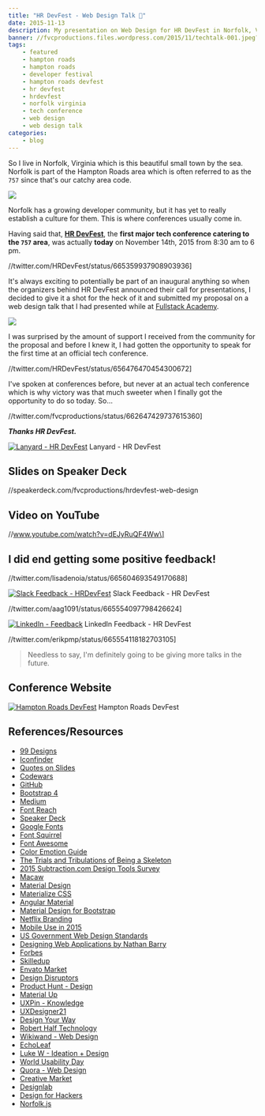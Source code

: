 ```yaml
---
title: "HR DevFest - Web Design Talk 🎨️"
date: 2015-11-13
description: My presentation on Web Design for HR DevFest in Norfolk, VA on November 14th, 2015.
banner: //fvcproductions.files.wordpress.com/2015/11/techtalk-001.jpeg?w=1024&h=435&crop=1
tags:
    - featured
    - hampton roads
    - hampton roads
    - developer festival
    - hampton roads devfest
    - hr devfest
    - hrdevfest
    - norfolk virginia
    - tech conference
    - web design
    - web design talk
categories:
    - blog
---
```


So I live in Norfolk, Virginia which is this beautiful small town by the sea. Norfolk is part of the Hampton Roads area which is often referred to as the `757` since that's our catchy area code.

![](//sci.odu.edu/bem/images/Photos/Downtown%20Norfolk%20Photo.jpg)

Norfolk has a growing developer community, but it has yet to really establish a culture for them. This is where conferences usually come in.

Having said that, **[HR DevFest](//hrdevfest.org "HRDevFest")**, the **first major tech conference catering to the `757` area**, was actually **today** on November 14th, 2015 from 8:30 am to 6 pm.

//twitter.com/HRDevFest/status/665359937908903936\]

It's always exciting to potentially be part of an inaugural anything so when the organizers behind HR DevFest announced their call for presentations, I decided to give it a shot for the heck of it and submitted my proposal on a web design talk that I had presented while at [Fullstack Academy](//fullstackacademy.com "Fullstack Academy").

![](//i.stack.imgur.com/7cBUc.jpg)

I was surprised by the amount of support I received from the community for the proposal and before I knew it, I had gotten the opportunity to speak for the first time at an official tech conference.

//twitter.com/HRDevFest/status/656476470454300672\]

I've spoken at conferences before, but never at an actual tech conference which is why victory was that much sweeter when I finally got the opportunity to do so today. So…

//twitter.com/fvcproductions/status/662647429737615360\]

**_Thanks HR DevFest._**

[![Lanyard - HR
DevFest](//fvcproductions.files.wordpress.com/2015/11/img_0100.jpg)](//fvcproductions.com/blog/2015/11/13/hrdevfest-talk/img_0100/) Lanyard - HR DevFest

## Slides on Speaker Deck

//speakerdeck.com/fvcproductions/hrdevfest-web-design

## Video on YouTube

//www.youtube.com/watch?v=dEJyRuQF4Ww\]

## I did end getting some positive feedback!

//twitter.com/lisadenoia/status/665604693549170688\]

[![Slack Feedback -
HRDevFest](//fvcproductions.files.wordpress.com/2015/11/screenshot-2015-11-14-20-14-11.png)](//fvcproductions.com/blog/2015/11/13/hrdevfest-talk/screenshot-2015-11-14-20-14-11/) Slack Feedback - HR DevFest

//twitter.com/aag1091/status/665554097798426624\]

[![LinkedIn -
Feedback](//fvcproductions.files.wordpress.com/2015/11/screenshot-2015-11-14-23-14-32.png)](//fvcproductions.com/blog/2015/11/13/hrdevfest-talk/screenshot-2015-11-14-23-14-32/) LinkedIn Feedback - HR DevFest

//twitter.com/erikpmp/status/665554118182703105\]

> Needless to say, I'm definitely going to be giving more talks in the future.

## Conference Website

[![Hampton Roads
DevFest](//fvcproductions.files.wordpress.com/2015/11/hampton-roads-devfest.jpg)](//hrdevfest.org/) Hampton Roads DevFest

## References/Resources

* [99 Designs](//99designs.com/)
* [Iconfinder](//www.iconfinder.com/iconsets/iconsimple-logotypes)
* [Quotes on Slides](//quotesonslides.ideationkings.com/)
* [Codewars](//codewars.com)
* [GitHub](//github.com)
* [Bootstrap 4](//v4-alpha.getbootstrap.com/)
* [Medium](//medium.com/tag/design)
* [Font Reach](//fontreach.com)
* [Speaker Deck](//speakerdeck.com/p/featured)
* [Google Fonts](//google.com/fonts)
* [Font Squirrel](//fontsquirrel.com/)
* [Font Awesome](//fontawesome.com/)
* [Color Emotion Guide](//visual.ly/color-emotion-guide)
* [The Trials and Tribulations of Being a Skeleton](//vimeo.com/108496060)
* [2015 Subtraction.com Design Tools Survey](//tools.subtraction.com/)
* [Macaw](//macaw.co)
* [Material Design](//www.google.com/design/spec/material-design/introduction.html)
* [Materialize CSS](//materializecss.com/)
* [Angular Material](//material.angularjs.org/latest/)
* [Material Design for Bootstrap](//fezvrasta.github.io/bootstrap-material-design/)
* [Netflix Branding](//gretelny.com/project/56/netflix-branding)
* [Mobile Use in 2015](//www.pewinternet.org/2015/04/01/us-smartphone-use-in-2015/)
* [US Government Web Design Standards](//playbook.cio.gov/designstandards/)
* [Designing Web Applications by Nathan Barry](//nathanbarry.com/webapps/)
* [Forbes](//www.forbes.com/sites/calebmelby/2012/10/05/the-top-5-ugliest-billionaire-websites/)
* [Skilledup](//www.skilledup.com/articles/christopher-nolan-movies-teach-winning-hackathons)
* [Envato Market](//themeforest.net/community/market)
* [Design Disruptors](//designdisruptors.com)
* [Product Hunt - Design](//www.producthunt.com/#!/s/posts/design)
* [Material Up](//www.materialup.com/)
* [UXPin - Knowledge](//www.uxpin.com/knowledge.html)
* [UXDesigner21](//uxdesigner21.com/)
* [Design Your Way](www.designyourway.net/blog/inspiration/the-case-against-using-bootstrap-to-design-websites/)
* [Robert Half Technology](www.roberthalf.com/technology/blog/6-reasons-why-coders-should-understand-design)
* [Wikiwand - Web Design](//www.wikiwand.com/en/Web_design)
* [EchoLeaf](//www.echoleaf.com/blog/why-website-design-so-important)
* [Luke W - Ideation + Design](//www.lukew.com/ff/entry.asp?1945)
* [World Usability Day](//worldusabilityday.org/)
* [Quora - Web Design](//www.quora.com/topic/Web-Design)
* [Creative Market](//creativemarket.com)
* [Designlab](//trydesignlab.com/)
* [Design for Hackers](//designforhackers.com)
* [Norfolk.js](//www.meetup.com/NorfolkJS/)
